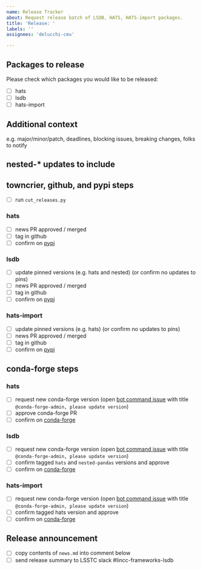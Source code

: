 ```yaml
---
name: Release Tracker
about: Request release batch of LSDB, HATS, HATS-import packages.
title: 'Release: '
labels: ''
assignees: 'delucchi-cmu'

---
```



## Packages to release

Please check which packages you would like to be released:

- [ ] hats
- [ ] lsdb
- [ ] hats-import

## Additional context

e.g. major/minor/patch, deadlines, blocking issues, breaking changes, folks to notify

## nested-* updates to include

<!-- DEAR SUBMITTER -- DON'T EDIT BELOW HERE -->

<!-- ================= -->
<!-- PROCESS CHECKLIST -->
<!-- ================= -->

## towncrier, github, and pypi steps

- [ ] run `cut_releases.py`

### hats 

- [ ] news PR approved / merged
- [ ] tag in github
- [ ] confirm on [pypi](https://pypi.org/manage/project/hats/releases/)

### lsdb

- [ ] update pinned versions (e.g. hats and nested) (or confirm no updates to pins)
- [ ] news PR approved / merged
- [ ] tag in github
- [ ] confirm on [pypi](https://pypi.org/manage/project/lsdb/releases/)

### hats-import

- [ ] update pinned versions (e.g. hats) (or confirm no updates to pins)
- [ ] news PR approved / merged
- [ ] tag in github
- [ ] confirm on [pypi](https://pypi.org/manage/project/hats-import/releases/)

## conda-forge steps

### hats 

- [ ] request new conda-forge version (open [bot command issue](https://github.com/conda-forge/hats-feedstock/issues/) with title `@conda-forge-admin, please update version`)
- [ ] approve conda-forge PR
- [ ] confirm on [conda-forge](https://anaconda.org/conda-forge/hats)

### lsdb

- [ ] request new conda-forge version (open [bot command issue](https://github.com/conda-forge/lsdb-feedstock/issues/) with title `@conda-forge-admin, please update version`)
- [ ] confirm tagged `hats` and `nested-pandas` versions and approve
- [ ] confirm on [conda-forge](https://anaconda.org/conda-forge/lsdb)

### hats-import

- [ ] request new conda-forge version (open [bot command issue](https://github.com/conda-forge/hats-import-feedstock/issues/) with title `@conda-forge-admin, please update version`)
- [ ] confirm tagged hats version and approve
- [ ] confirm on [conda-forge](https://anaconda.org/conda-forge/hats-import)

## Release announcement

- [ ] copy contents of `news.md` into comment below
- [ ] send release summary to LSSTC slack #lincc-frameworks-lsdb